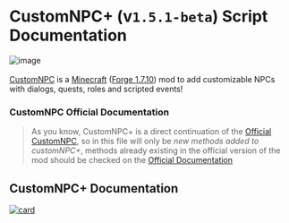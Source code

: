 # CustomNPC+ (v`1.5.1-beta`) Script Documentation 

![image](https://img.shields.io/badge/JavaScript-323330?style=for-the-badge&logo=javascript&logoColor=F7DF1E)
<br>
<br>
[CustomNPC](https://www.curseforge.com/minecraft/mc-mods/custom-npcs) is a [Minecraft](https://minecraft.net) ([Forge 1.7.10](https://files.minecraftforge.net/net/minecraftforge/forge/index_1.7.10.html)) mod to add customizable NPCs with dialogs, quests, roles and scripted events!
</br>

### CustomNPC Official Documentation

> As you know, CustomNPC+ is a direct continuation of the [Official CustomNPC](https://www.curseforge.com/minecraft/mc-mods/custom-npcs), so in this file will only be *new methods added to customNPC+*, methods already existing in the official version of the mod should be checked on the [Official Documentation](http://www.kodevelopment.nl/customnpcs/api/1.7.10/)
 

## CustomNPC+ Documentation

[![card](https://github-readme-stats.vercel.app/api/pin/?username=PewDizinho&repo=CustomNPCPlus-Script-Documentation)](https://github.com/PewDizinho/CustomNPCPlus-Script-Documentation)  
  

